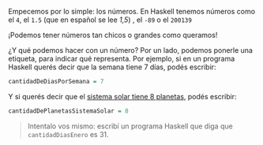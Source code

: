 Empecemos por lo simple: los números. En Haskell tenemos números como el `4`, el `1.5` (que en español se lee _1,5_) , el `-89` o el `200139`

¡Podemos tener números tan chicos o grandes como queramos!

¿Y qué podemos hacer con un número? Por un lado, podemos ponerle una etiqueta, para indicar qué representa. Por ejemplo, si en un programa Haskell querés decir que la semana tiene 7 días, podés escribir:

```haskell
cantidadDeDiasPorSemana = 7
```

Y si querés decir que el [sistema solar tiene 8 planetas](https://es.wikipedia.org/wiki/Sistema_solar), podés escribir:

```haskell
cantidadDePlanetasSistemaSolar = 8
```

> Intentalo vos mismo: escribí un programa Haskell que diga que `cantidadDiasEnero` es 31.
